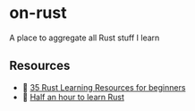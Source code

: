 # on-rust

A place to aggregate all Rust stuff I learn

## Resources 
- 📄 [35 Rust Learning Resources for beginners](https://apollolabsblog.hashnode.dev/35-rust-learning-resources-every-beginner-should-know-in-2022)
- 📄 [Half an hour to learn Rust](https://fasterthanli.me/articles/a-half-hour-to-learn-rust)

